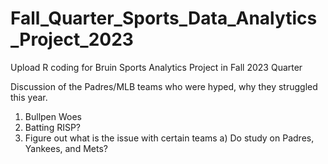 # Fall_Quarter_Sports_Data_Analytics_Project_2023
Upload R coding for Bruin Sports Analytics Project in Fall 2023 Quarter

Discussion of the Padres/MLB teams who were hyped, why they struggled this year.

1) Bullpen Woes
2) Batting RISP?
3) Figure out what is the issue with certain teams
  a) Do study on Padres, Yankees, and Mets? 
